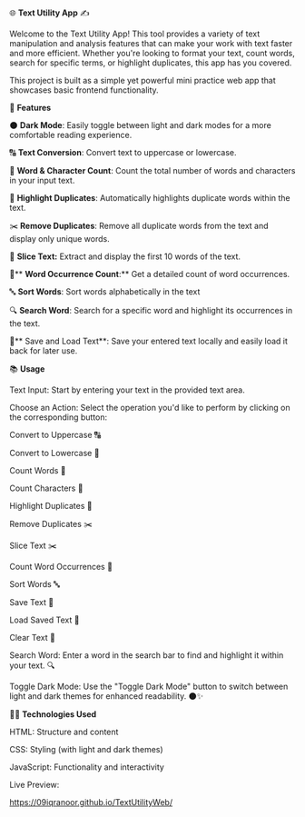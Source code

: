 🌐 **Text Utility App** ✍️
  
Welcome to the Text Utility App! This tool provides a variety of text manipulation and analysis features that can make your work with text faster and more efficient. Whether you're looking to format your text, count words, search for specific terms, or highlight duplicates, this app has you covered.

This project is built as a simple yet powerful mini practice web app that showcases basic frontend functionality.

🚀 **Features**

 🌑 **Dark Mode**: Easily toggle between light and dark modes for a more comfortable reading experience.
 
🔠 **Text Conversion**: Convert text to uppercase or lowercase.

📏 **Word & Character Count**: Count the total number of words and characters in your input text.

🔴 **Highlight Duplicates**: Automatically highlights duplicate words within the text.

✂️ **Remove Duplicates**: Remove all duplicate words from the text and display only unique words.

🧩 **Slice Text:** Extract and display the first 10 words of the text.

🔄** **Word Occurrence Count**:** Get a detailed count of word occurrences.

🔤 **Sort Words**: Sort words alphabetically in the text


🔍 **Search Word**: Search for a specific word and highlight its occurrences in the text.

💾** Save and Load Text**: Save your entered text locally and easily load it back for later use.


 📚 **Usage**
 
Text Input: Start by entering your text in the provided text area.

Choose an Action: Select the operation you'd like to perform by clicking on the corresponding button:

Convert to Uppercase 🔠

Convert to Lowercase 🔡

Count Words 📝

Count Characters 📏

Highlight Duplicates 🔴

Remove Duplicates ✂️

Slice Text ✂️

Count Word Occurrences 🔄

Sort Words 🔤

Save Text 💾

Load Saved Text 📂

Clear Text 🧹

Search Word: Enter a word in the search bar to find and highlight it within your text. 🔍

Toggle Dark Mode: Use the "Toggle Dark Mode" button to switch between light and dark themes for enhanced readability. 🌑✨






🧑‍💻 **Technologies Used**

HTML: Structure and content

CSS: Styling (with light and dark themes)

JavaScript: Functionality and interactivity

Live Preview:


https://09iqranoor.github.io/TextUtilityWeb/







